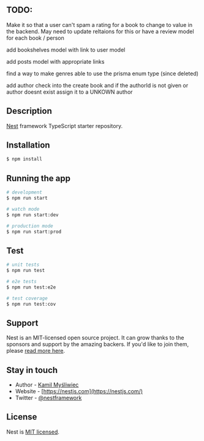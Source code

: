 ## TODO:
Make it so that a user can't spam a rating for a book to change to value in the backend.
May need to update reltaions for this or have a review model for each book / person

add bookshelves model with link to user model

add posts model with appropriate links

find a way to make genres able to use the prisma enum type (since deleted)

add author check into the create book and if the authorId is not given or author doesnt exist assign it to a UNKOWN author


## Description

[Nest](https://github.com/nestjs/nest) framework TypeScript starter repository.

## Installation

```bash
$ npm install
```

## Running the app

```bash
# development
$ npm run start

# watch mode
$ npm run start:dev

# production mode
$ npm run start:prod
```

## Test

```bash
# unit tests
$ npm run test

# e2e tests
$ npm run test:e2e

# test coverage
$ npm run test:cov
```

## Support

Nest is an MIT-licensed open source project. It can grow thanks to the sponsors and support by the amazing backers. If you'd like to join them, please [read more here](https://docs.nestjs.com/support).

## Stay in touch

- Author - [Kamil Myśliwiec](https://kamilmysliwiec.com)
- Website - [https://nestjs.com](https://nestjs.com/)
- Twitter - [@nestframework](https://twitter.com/nestframework)

## License

Nest is [MIT licensed](LICENSE).
